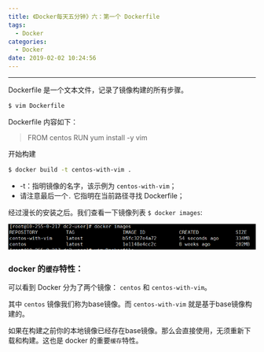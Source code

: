 ```yaml
---
title: 《Docker每天五分钟》六：第一个 Dockerfile
tags:
  - Docker
categories:
  - Docker
date: 2019-02-02 10:24:56
---
```


<hr>

Dockerfile 是一个文本文件，记录了镜像构建的所有步骤。

```bash
$ vim Dockerfile
```
Dockerfile 内容如下：

> FROM centos
> RUN yum install -y vim

开始构建

```bash
$ docker build -t centos-with-vim .
```
- -t：指明镜像的名字，该示例为 `centos-with-vim`；
- 请注意最后一个`.` 它指明在当前路径寻找 Dockerfile；

经过漫长的安装之后。我们查看一下镜像列表 `$ docker images`:

![docker images](Docker每天五分钟6/1.png)

### docker 的`缓存`特性：

可以看到 Docker 分为了两个镜像： `centos` 和 `centos-with-vim`。

其中 `centos` 镜像我们称为base镜像。而 `centos-with-vim` 就是基于base镜像构建的。

如果在构建之前你的本地镜像已经存在base镜像。那么会直接使用，无须重新下载和构建。这也是 docker 的重要`缓存`特性。
